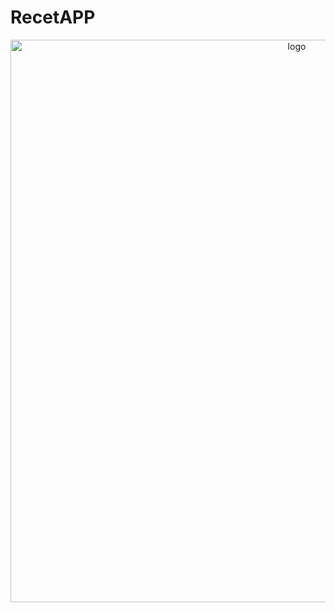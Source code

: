 # RecetAPP

<p align="center">
  <img src="https://github.com/Luc4st1574/RecetAPP/blob/main/res/drawable/letterlogo.png" alt="logo" width="900">
</p>
